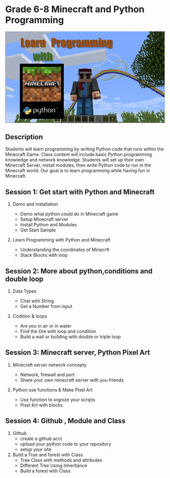# Grade 6-8 Minecraft and Python Programming

![python-minecraft](../images/image7.png)

## Description

Students will learn programming by writing Python code that runs within the Minecraft Game. Class content will include basic Python programming knowledge and network knowledge. Students will set up their own Minecraft Server, install modules, then write Python code to run in the Minecraft world. Our goal is to learn programming while having fun in Minecraft.

## Session 1: Get start with Python and Minecraft

1. Demo and installation
    * Demo what python could do in Minecraft game
    * Setup Minecraft server
    * Install Python and Modules
    * Get Start Sample

2. Learn Programming with Python and Minecraft
    * Understanding the coordinates of Minecrft
    * Stack Blocks with loop

## Session 2: More about python,conditions and double loop

1. Data Types
   * Chat with String
   * Get a Number from input
  
2. Codition & loops
   * Are you in air or in water
   * Find the Ore with loop and condition
   * Build a wall or building with double or triple loop

## Session 3: Minecraft server, Python Pixel Art

1. Minecraft server network concepty
    * Network, firewall and port
    * Share your own minecraft server with you friends

2. Python use functions & Make Pixel Art
   * Use function to orgnize your scripts
   * Pixel Art with blocks

## Session 4: Github , Module and Class

1. Github
   * create a github acct
   * upload your python code to your repository
   * setup your site
2. Build a True and forest with Class
   * Tree Class with methods and attributes
   * Different Tree Using Inheritance
   * Build a forest with Class
  
